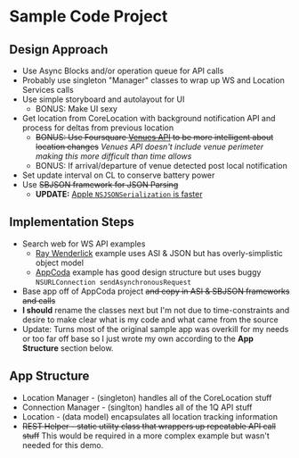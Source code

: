 # Sample Code Project

## Design Approach
  * Use Async Blocks and/or operation queue for API calls
  * Probably use singleton "Manager" classes to wrap up WS and Location Services calls
  * Use simple storyboard and autolayout for UI
    * BONUS: Make UI sexy
  * Get location from CoreLocation with background notification API and process for deltas from previous location
    * ~~BONUS: Use Foursquare [Venues API](https://developer.foursquare.com/docs/venues/search) to be more intelligent about location changes~~ _Venues API doesn't include venue perimeter making this more difficult than time allows_
    * BONUS: If arrival/departure of venue detected post local notification
  * Set update interval on CL to conserve battery power
  * Use ~~SBJSON framework for JSON Parsing~~
    * **UPDATE:** [Apple `NSJSONSerialization` is faster](http://stackoverflow.com/questions/16218583/jsonkit-benchmarks)

## Implementation Steps
  * Search web for WS API examples
    * [Ray Wenderlick](http://www.raywenderlich.com/2965/how-to-write-an-ios-app-that-uses-a-web-service) example uses ASI & JSON but has overly-simplistic object model
    * [AppCoda](http://www.appcoda.com/fetch-parse-json-ios-programming-tutorial/) example has good design structure but uses buggy `NSURLConnection sendAsynchronousRequest`
  * Base app off of AppCoda project ~~and copy in ASI & SBJSON frameworks and calls~~
  * **I should** rename the classes next but I'm not due to time-constraints and desire to make clear what is my code and what came from the source
  * Update: Turns most of the original sample app was overkill for my needs or too far off base so I just wrote my own according to the **App Structure** section below.

    
## App Structure
  * Location Manager - (singleton) handles all of the CoreLocation stuff
  * Connection Manager - (singlton) handles all of the 1Q API stuff
  * Location - (data model) encapsulates all location tracking information
  * ~~REST Helper - static utility class that wrappers up repeatable API call stuff~~ This would be required in a more complex example but wasn't needed for this demo.
    


